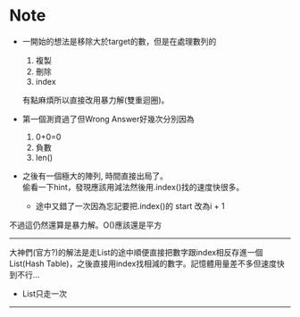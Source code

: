 # Note
 
- 一開始的想法是移除大於target的數，但是在處理數列的
  1. 複製
  2. 刪除
  3. index 
    
    有點麻煩所以直接改用暴力解(雙重迴圈)。<br>

- 第一個測資過了但Wrong Answer好幾次分別因為
  1. 0+0=0
  2. 負數
  3. len()<br>

- 之後有一個極大的陣列, 時間直接出局了。<br>
偷看一下hint，發現應該用減法然後用.index()找的速度快很多。<br>
  - 途中又錯了一次因為忘記要把.index()的 start 改為i + 1

不過這仍然還算是暴力解。O()應該還是平方

---
大神們(官方?)的解法是走List的途中順便直接把數字跟index相反存進一個List(Hash Table)，之後直接用index找相減的數字。記憶體用量差不多但速度快到不行...
  - List只走一次
---

